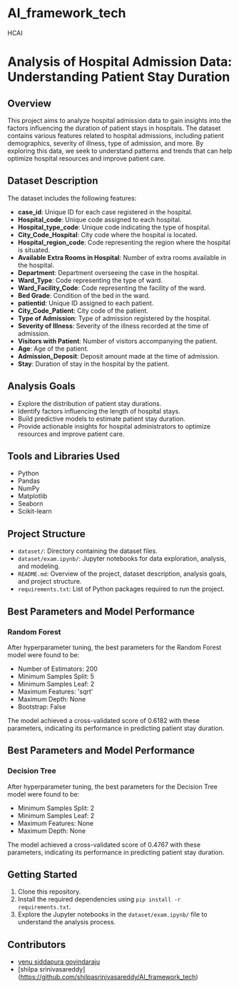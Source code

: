 # AI_framework_tech
HCAI
# 

# Analysis of Hospital Admission Data: Understanding Patient Stay Duration

## Overview
This project aims to analyze hospital admission data to gain insights into the factors influencing the duration of patient stays in hospitals. The dataset contains various features related to hospital admissions, including patient demographics, severity of illness, type of admission, and more. By exploring this data, we seek to understand patterns and trends that can help optimize hospital resources and improve patient care.

## Dataset Description
The dataset includes the following features:

- **case_id**: Unique ID for each case registered in the hospital.
- **Hospital_code**: Unique code assigned to each hospital.
- **Hospital_type_code**: Unique code indicating the type of hospital.
- **City_Code_Hospital**: City code where the hospital is located.
- **Hospital_region_code**: Code representing the region where the hospital is situated.
- **Available Extra Rooms in Hospital**: Number of extra rooms available in the hospital.
- **Department**: Department overseeing the case in the hospital.
- **Ward_Type**: Code representing the type of ward.
- **Ward_Facility_Code**: Code representing the facility of the ward.
- **Bed Grade**: Condition of the bed in the ward.
- **patientid**: Unique ID assigned to each patient.
- **City_Code_Patient**: City code of the patient.
- **Type of Admission**: Type of admission registered by the hospital.
- **Severity of Illness**: Severity of the illness recorded at the time of admission.
- **Visitors with Patient**: Number of visitors accompanying the patient.
- **Age**: Age of the patient.
- **Admission_Deposit**: Deposit amount made at the time of admission.
- **Stay**: Duration of stay in the hospital by the patient.

## Analysis Goals
- Explore the distribution of patient stay durations.
- Identify factors influencing the length of hospital stays.
- Build predictive models to estimate patient stay duration.
- Provide actionable insights for hospital administrators to optimize resources and improve patient care.

## Tools and Libraries Used
- Python
- Pandas
- NumPy
- Matplotlib
- Seaborn
- Scikit-learn

## Project Structure
- `dataset/`: Directory containing the dataset files.
- `dataset/exam.ipynb/`: Jupyter notebooks for data exploration, analysis, and modeling.
- `README.md`: Overview of the project, dataset description, analysis goals, and project structure.
- `requirements.txt`: List of Python packages required to run the project.

## Best Parameters and Model Performance

### Random Forest

After hyperparameter tuning, the best parameters for the Random Forest model were found to be:

- Number of Estimators: 200
- Minimum Samples Split: 5
- Minimum Samples Leaf: 2
- Maximum Features: 'sqrt'
- Maximum Depth: None
- Bootstrap: False

The model achieved a cross-validated score of 0.6182 with these parameters, indicating its performance in predicting patient stay duration.

## Best Parameters and Model Performance

### Decision Tree

After hyperparameter tuning, the best parameters for the Decision Tree model were found to be:

- Minimum Samples Split: 2
- Minimum Samples Leaf: 2
- Maximum Features: None
- Maximum Depth: None

The model achieved a cross-validated score of 0.4767 with these parameters, indicating its performance in predicting patient stay duration.

## Getting Started
1. Clone this repository.
2. Install the required dependencies using `pip install -r requirements.txt`.
3. Explore the Jupyter notebooks in the `dataset/exam.ipynb/` file to understand the analysis process.

## Contributors
- [venu siddapura govindaraju](https://github.com/svenu38/AI_framework_tech)
- [shilpa srinivasareddy] (https://github.com/shilpasrinivasareddy/AI_framework_tech)



